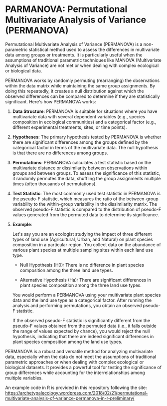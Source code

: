 # PARMANOVA: Permutational Multivariate Analysis of Variance (PERMANOVA)

Permutational Multivariate Analysis of Variance (PERMANOVA) is a non-parametric statistical method used to assess the differences in multivariate data among groups or treatments. It is particularly useful when the assumptions of traditional parametric techniques like MANOVA (Multivariate Analysis of Variance) are not met or when dealing with complex ecological or biological data.

PERMANOVA works by randomly permuting (rearranging) the observations within the data matrix while maintaining the same group assignments. By doing this repeatedly, it creates a null distribution against which the observed differences can be compared to determine if they are statistically significant. Here's how PERMANOVA works:

1. **Data Structure**: PERMANOVA is suitable for situations where you have multivariate data with several dependent variables (e.g., species composition in ecological communities) and a categorical factor (e.g., different experimental treatments, sites, or time points).

2. **Hypotheses**: The primary hypothesis tested by PERMANOVA is whether there are significant differences among the groups defined by the categorical factor in terms of the multivariate data. The null hypothesis is that there are no differences among groups.

3. **Permutations**: PERMANOVA calculates a test statistic based on the multivariate distance or dissimilarity between observations within groups and between groups. To assess the significance of this statistic, it randomly permutes the data, shuffling the group assignments multiple times (often thousands of permutations).

4. **Test Statistic**: The most commonly used test statistic in PERMANOVA is the pseudo-F statistic, which measures the ratio of the between-group variability to the within-group variability in the dissimilarity matrix. The observed pseudo-F statistic is compared to the distribution of pseudo-F values generated from the permuted data to determine its significance.

5. **Example**:

   Let's say you are an ecologist studying the impact of three different types of land use (Agricultural, Urban, and Natural) on plant species composition in a particular region. You collect data on the abundance of various plant species at multiple sampling sites within each land use type.

   - Null Hypothesis (H0): There is no difference in plant species composition among the three land use types.

   - Alternative Hypothesis (Ha): There are significant differences in plant species composition among the three land use types.

   You would perform a PERMANOVA using your multivariate plant species data and the land use type as a categorical factor. After running the analysis and performing permutations, you obtain an observed pseudo-F statistic.

   If the observed pseudo-F statistic is significantly different from the pseudo-F values obtained from the permuted data (i.e., it falls outside the range of values expected by chance), you would reject the null hypothesis, indicating that there are indeed significant differences in plant species composition among the land use types.

PERMANOVA is a robust and versatile method for analyzing multivariate data, especially when the data do not meet the assumptions of traditional parametric approaches or when dealing with complex ecological or biological datasets. It provides a powerful tool for testing the significance of group differences while accounting for the interrelationships among multiple variables.

An example code in R is provided in this repository following the site: https://archetypalecology.wordpress.com/2018/02/21/permutational-multivariate-analysis-of-variance-permanova-in-r-preliminary/


